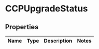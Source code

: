 # CCPUpgradeStatus

## Properties
Name | Type | Description | Notes
------------ | ------------- | ------------- | -------------
